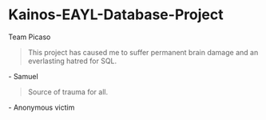 # Kainos-EAYL-Database-Project

Team Picaso

> This project has caused me to suffer permanent brain damage and an everlasting hatred for SQL.

\- Samuel

> Source of trauma for all.

\- Anonymous victim
